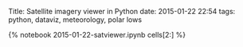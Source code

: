 Title: Satellite imagery viewer in Python
date: 2015-01-22 22:54
tags: python, dataviz, meteorology, polar lows

{% notebook 2015-01-22-satviewer.ipynb cells[2:] %}